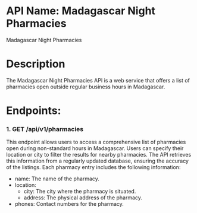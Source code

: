 # API Name: Madagascar Night Pharmacies
Madagascar Night Pharmacies

# Description
The Madagascar Night Pharmacies API is a web service that offers a list of pharmacies open outside regular business hours in Madagascar.

# Endpoints:
### 1. GET /api/v1/pharmacies
This endpoint allows users to access a comprehensive list of pharmacies open during non-standard hours in Madagascar.
Users can specify their location or city to filter the results for nearby pharmacies.
The API retrieves this information from a regularly updated database, ensuring the accuracy of the listings.
Each pharmacy entry includes the following information:
- name: The name of the pharmacy.
- location:
  - city: The city where the pharmacy is situated.
  - address: The physical address of the pharmacy.
- phones: Contact numbers for the pharmacy.
